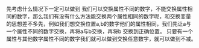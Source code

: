 先考虑什么情况下一定可以做到
我们可以交换属性不同的数字，不能交换属性相同的数字，那么我们有没有什么方法能交换两个属性相同的数字呢，和交换变量
的思想差不多先，例如我们想交换位置a,b的数字他们的属性相同，我们先让a与一个属性不同的数字交换，再将a与b交换，再将b
交换到正确位置。
只要有一个属性与其他数字属性不同的数字我们就可以做到交换任意数字，就可以做到不减。

